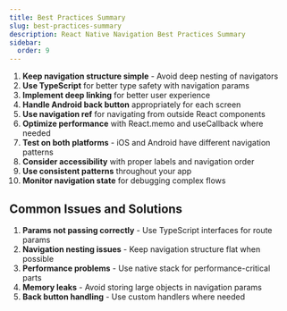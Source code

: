 ```yaml
---
title: Best Practices Summary
slug: best-practices-summary
description: React Native Navigation Best Practices Summary
sidebar:
  order: 9
---
```


1. **Keep navigation structure simple** - Avoid deep nesting of navigators
2. **Use TypeScript** for better type safety with navigation params
3. **Implement deep linking** for better user experience
4. **Handle Android back button** appropriately for each screen
5. **Use navigation ref** for navigating from outside React components
6. **Optimize performance** with React.memo and useCallback where needed
7. **Test on both platforms** - iOS and Android have different navigation patterns
8. **Consider accessibility** with proper labels and navigation order
9. **Use consistent patterns** throughout your app
10. **Monitor navigation state** for debugging complex flows

## Common Issues and Solutions

1. **Params not passing correctly** - Use TypeScript interfaces for route params
2. **Navigation nesting issues** - Keep navigation structure flat when possible
3. **Performance problems** - Use native stack for performance-critical parts
4. **Memory leaks** - Avoid storing large objects in navigation params
5. **Back button handling** - Use custom handlers where needed
